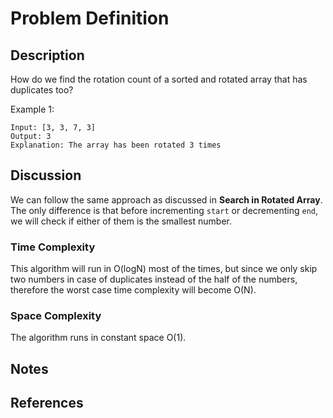 # Problem Definition

## Description

How do we find the rotation count of a sorted and rotated array that has duplicates too?

Example 1:

```plaintext
Input: [3, 3, 7, 3]
Output: 3
Explanation: The array has been rotated 3 times
```

## Discussion

We can follow the same approach as discussed in **Search in Rotated Array**. The only difference is that before incrementing `start` or decrementing `end`, we will check if either of them is the smallest number.

### Time Complexity

This algorithm will run in O(logN) most of the times, but since we only skip two numbers in case of duplicates instead of the half of the numbers, therefore the worst case time complexity will become O(N).

### Space Complexity

The algorithm runs in constant space O(1).

## Notes

## References
